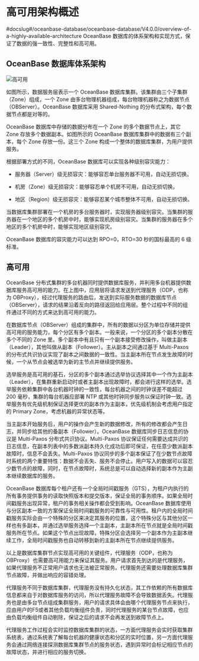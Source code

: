 # 高可用架构概述
#docslug#/oceanbase-database/oceanbase-database/V4.0.0/overview-of-a-highly-available-architecture
OceanBase 数据库的体系架构和实现方式，保证了数据的强一致性、完整性和高可用。

## OceanBase 数据库体系架构

![高可用](https://help-static-aliyun-doc.aliyuncs.com/assets/img/zh-CN/7726968461/p355597.jpg)

如图所示，数据服务层表示一个 OceanBase 数据库集群。该集群由三个子集群（Zone）组成，一个 Zone 由多台物理机器组成，每台物理机器称之为数据节点（OBServer）。OceanBase 数据库采用 Shared-Nothing 的分布式架构，每个数据节点都是对等的。

OceanBase 数据库中存储的数据分布在一个 Zone 的多个数据节点上，其它 Zone 存放多个数据副本。如图所示的 OceanBase 数据库集群中的数据有三个副本，每个 Zone 存放一份。这三个 Zone 构成一个整体的数据库集群，为用户提供服务。

根据部署方式的不同，OceanBase 数据库可以实现各种级别容灾能力：

* 服务器（Server）级无损容灾：能够容忍单台服务器不可用，自动无损切换。

* 机房（Zone）级无损容灾：能够容忍单个机房不可用，自动无损切换。

* 地区（Region）级无损容灾：能够容忍某个城市整体不可用，自动无损切换。

当数据库集群部署在一个机房的多台服务器时，实现服务器级别容灾。当集群的服务器在一个地区的多个机房中时，能够实现机房级别容灾。当集群的服务器在多个地区的多个机房中时，能够实现地区级别容灾。

OceanBase 数据库的容灾能力可以达到 RPO=0，RTO=30 秒的国标最高的 6 级标准。

## 高可用

OceanBase 分布式集群的多台机器同时提供数据库服务，并利用多台机器提供数据库服务高可用的能力。在上图中，应用层将请求发送到代理服务（ODP，也称为 OBProxy），经过代理服务的路由后，发送到实际服务数据的数据库节点（OBServer），请求的结果沿着反向的路径返回给应用层。整个过程中不同的组件通过不同的方式来达到高可用的能力。

在数据库节点（OBServer）组成的集群中，所有的数据以分区为单位存储并提供高可用的服务能力，每个分区有多个副本。一般来说，一个分区的多个副本分散在多个不同的 Zone 里。多个副本中有且只有一个副本接受修改操作，叫做主副本（Leader），其他叫做从副本（Follower）。主从副本之间通过基于 Multi-Paxos 的分布式共识协议实现了副本之间数据的一致性。当主副本所在节点发生故障的时候，一个从节点会被选举为新的主节点并继续提供服务。

选举服务是高可用的基石，分区的多个副本通过选举协议选择其中一个作为主副本（Leader），在集群重新启动时或者主副本出现故障时，都会进行这样的选举。选举服务依赖集群中各台机器时钟的一致性，每台机器之间的时钟误差不能超过 200 毫秒，集群的每台机器应部署 NTP 或其他时钟同步服务以保证时钟一致。选举服务有优先级机制保证选择更优的副本作为主副本，优先级机制会考虑用户指定的 Primary Zone，考虑机器的异常状态等。

当主副本开始服务后，用户的操作会产生新的数据修改，所有的修改都会产生日志，并同步给其他的备副本（Follower）。OceanBase 数据库同步日志信息的协议是 Multi-Paxos 分布式共识协议。Multi-Paxos 协议保证任何需要达成共识的日志信息，在副本列表中的多数派副本持久化成功后即可保证，在任意少数派副本故障时，信息不会丢失。Multi-Paxos 协议同步的多个副本保证了在少数节点故障时系统的两个重要特性：数据不会丢失、服务不会停止。用户写入的数据可以容忍少数节点的故障，同时，在节点故障时，系统总是可以自动选择新的副本作为主副本继续数据库的服务。

OceanBase 数据库每个租户还有一个全局时间戳服务（GTS），为租户内执行的所有事务提供事务的读取快照版本和提交版本，保证全局的事务顺序。如果全局时间戳服务出现异常，租户的事务相关操作都会受到影响。OceanBase 数据库使用与分区副本一致的方案保证全局时间戳服务的可靠性与可用性。租户内的全局时间戳服务实际会由一个特殊的分区来决定其服务的位置，这个特殊分区与其他分区一样也有多副本，并通过选举服务选择一个主副本，主副本所在节点就是全局时间戳服务所在节点。如果这个节点出现故障，特殊分区会选择另一个副本作为主副本继续工作，全局时间戳服务也自动转移到新的主副本所在节点继续提供服务。

以上是数据库集群节点实现高可用的关键组件，代理服务（ODP，也称为 OBProxy）也需要高可用能力来保证其服务。用户请求首先到达的是代理服务，如果代理服务不正常用户请求也无法被正常服务。代理服务还需要处理数据库集群节点故障，并做出响应的容错处理。

代理服务不同于数据库集群，代理服务没有持久化状态，其工作依赖的所有数据库信息都来自于对数据库服务的访问，所以代理服务故障不会导致数据丢失。代理服务也是由多台节点组成集群服务，用户的请求具体会由哪个代理服务节点来执行，应由用户的F5或者其他负载均衡组件负责，同时代理服务的某台节点故障，也应由负载均衡组件自动剔除，保证之后的请求不会再发送到故障节点上。

代理服务工作过程会实时监控数据库集群的状态，一方面代理服务会实时获取集群系统表，通过系统表了解每台机器的健康状态和分区的实时位置，另一方面代理服务会通过网络连接探测数据库集群节点的服务状态，遇到异常时会标记相应节点的故障状态，并进行相应的服务切换。

